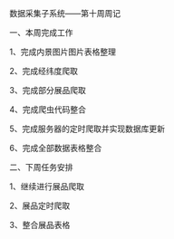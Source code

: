 数据采集子系统——第十周周记

一、本周完成工作

1、完成内景图片图片表格整理

2、完成经纬度爬取

3、完成部分展品爬取

4、完成爬虫代码整合

5、完成服务器的定时爬取并实现数据库更新

6、完成全部数据表格整合

二、下周任务安排

1、继续进行展品爬取

2、展品定时爬取

3、整合展品表格